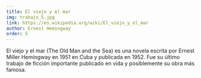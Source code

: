 ```yaml
---
title: El viejo y el mar
img: trabajo_5.jpg
link: https://es.wikipedia.org/wiki/El_viejo_y_el_mar
author: Ernest Hemingway
order: 5
---
```


El viejo y el mar (The Old Man and the Sea) es una novela escrita por Ernest Miller Hemingway en 1951 en Cuba y publicada en 1952. Fue su último trabajo de ficción importante publicado en vida y posiblemente su obra más famosa.
